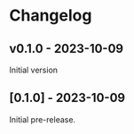 # Changelog

## v0.1.0 - 2023-10-09

Initial version

## [0.1.0] - 2023-10-09

Initial pre-release.
